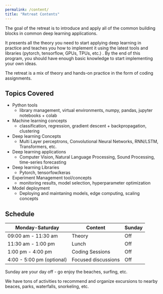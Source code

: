 ```yaml
---
permalink: /content/
title: "Retreat Contents"
---
```


The goal of the retreat is to introduce and apply all of the common building blocks in common deep learning applications.

It presents all the theory you need to start applying deep learning in practice and teaches you how to implement it using the latest tools and libraries (pytorch, tensorflow, GPUs, TPUs, etc.)  . By the end of this program, you should have enough basic knowledge to start implementing your own ideas.

The retreat is a mix of theory and hands-on practice in the form of coding assignments. 

## Topics Covered

* Python tools 
  - library management, virtual environments, numpy, pandas, jupyter notebooks + colab 
* Machine learning concepts 
  - classification, regression, gradient descent + backpropagation, clustering
* Deep learning Concepts 
  - Multi Layer perceptrons, Convolutional Neural Networks, RNN/LSTM, Transformers, etc.
* Deep learning applications 
  - Computer Vision, Natural Language Processing, Sound Processing, time-series forecasting
* Deep learning Libraries 
  - Pytorch, tensorfow/keras
* Experiment Management tool/concepts 
  - monitoring results, model selection, hyperparameter optimization
* Model deployment 
  - Deploying and maintaning models, edge computing, scaling concepts


## Schedule

|Monday-Saturday            |Content              | Sunday
---                         | ---                 | --- 
| 09:00 am - 11:30 am       | Theory              | Off 
| 11:30 am - 1:00 pm        | Lunch               | Off
| 1:00 pm - 4:00 pm         | Coding Sessions     | Off 
| 4:00 - 5:00 pm (optional) | Focused discussions | Off       



Sunday are your day off - go enjoy the beaches, surfing, etc. 

We have tons of activities to recommend and organize excursions to nearby beaces, parks, waterfalls, snorkeling, etc.
